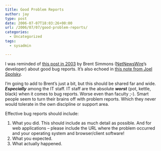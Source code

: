```yaml
---
title: Good Problem Reports
author: jay
type: post
date: 2006-07-07T18:03:26+00:00
url: /2006/07/07/good-problem-reports/
categories:
  - Uncategorized
tags:
  - sysadmin

---
```

I was reminded of [this post in 2003][1] by Brent Simmons ([NetNewsWire][2]’s developer) about good bug reports. It’s also echoed in [this note from Joel Spolsky][3].

I’m going to add to Brent’s just a bit, but this should be shared far and wide. **_Especially_** among the IT staff. IT staff are the absolute **_worst_** (pot, kettle, black) when it comes to bug reports. Worse even than faculty ;-). Smart people seem to turn their brains off with problem reports. Which they never would tolerate in the own discipline or support area.

Effective bug reports should include:

  1. What you did. This should include as much detail as possible. And for web applications &#8211; please include the URL where the problem occurred and your operating system and browser/client software!
  2. What you expected.
  3. What actually happened.

 [1]: http://inessential.com/2003/12/07.php
 [2]: http://www.newsgator.com/NGOLProduct.aspx?ProdID=NetNewsWire
 [3]: http://www.joelonsoftware.com/articles/fog0000000029.html